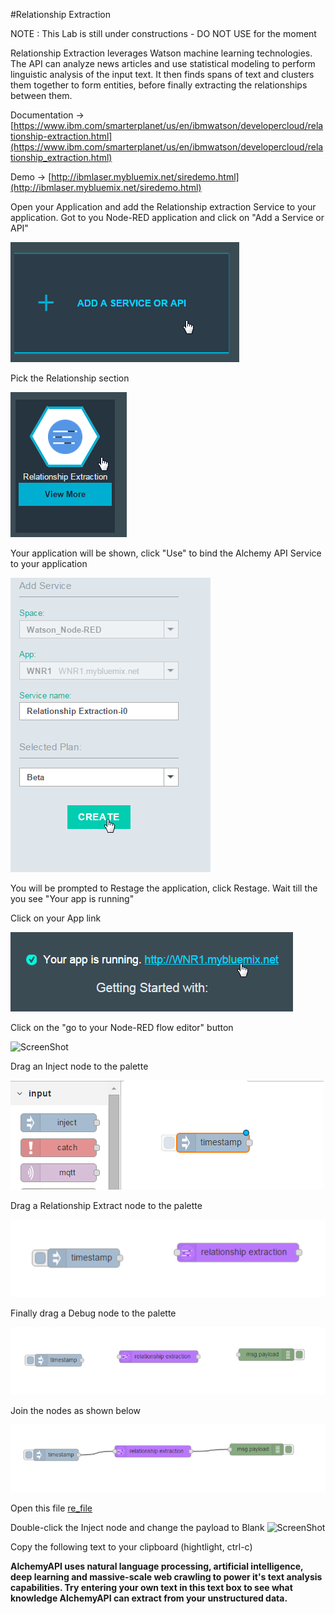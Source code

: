 #Relationship Extraction

NOTE : This Lab is still under constructions - DO NOT USE for the moment

Relationship Extraction leverages Watson machine learning technologies. The API can analyze news articles and use statistical modeling to perform linguistic analysis of the input text. It then finds spans of text and clusters them together to form entities, before finally extracting the relationships between them.  

Documentation -> [https://www.ibm.com/smarterplanet/us/en/ibmwatson/developercloud/relationship-extraction.html](https://www.ibm.com/smarterplanet/us/en/ibmwatson/developercloud/relationship_extraction.html)

Demo -> [http://ibmlaser.mybluemix.net/siredemo.html](http://ibmlaser.mybluemix.net/siredemo.html)

Open your Application and add the Relationship extraction Service to your application.  Got to you Node-RED application and click on "Add a Service or API"

![ScreenShot](images/re_Add_Service.png)

Pick the Relationship  section

![ScreenShot](images/re_service.png)

Your application will be shown, click "Use" to bind the Alchemy API Service to your application

![ScreenShot](images/re_Add_Service_Use.png)

You will be prompted to Restage the application, click Restage.  Wait till the you see "Your app is running"

Click on your App link

![ScreenShot](images/re_app_link.png)

Click on the "go to your Node-RED flow editor" button

![ScreenShot](re_go_to_Node_RED_flow_editor.png)

Drag an Inject node to the palette

![ScreenShot](images/re_inject_node.png)

Drag a Relationship Extract node to the palette

![ScreenShot](images/re_node.png)

Finally drag a Debug node to the palette

![ScreenShot](images/re_debug_node.png)

Join the nodes as shown below

![ScreenShot](images/re_join_nodes.png)

Open this file [re_file](re_input_file) 

Double-click the Inject node and change the payload to Blank
![ScreenShot](images/fe_inject_blank.png)

Copy the following text to your clipboard (hightlight, ctrl-c)

**AlchemyAPI uses natural language processing, artificial intelligence, deep learning and massive-scale web crawling to power it's text analysis capabilities. Try entering your own text in this text box to see what knowledge AlchemyAPI can extract from your unstructured data.**
